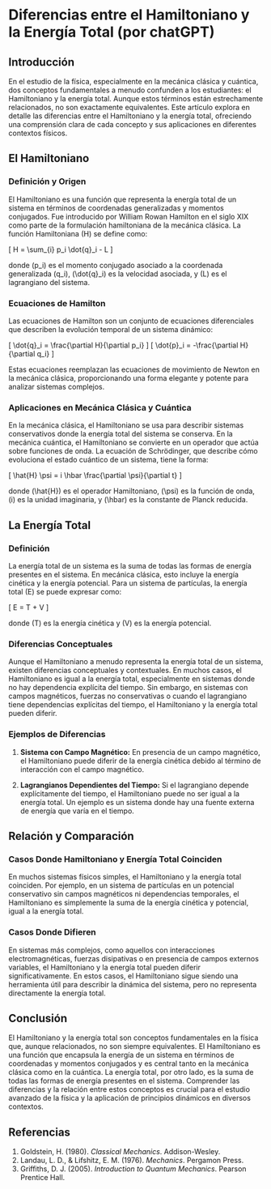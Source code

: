 # Diferencias entre el Hamiltoniano y la Energía Total (por chatGPT)

## Introducción

En el estudio de la física, especialmente en la mecánica clásica y cuántica, dos conceptos fundamentales a menudo confunden a los estudiantes: el Hamiltoniano y la energía total. Aunque estos términos están estrechamente relacionados, no son exactamente equivalentes. Este artículo explora en detalle las diferencias entre el Hamiltoniano y la energía total, ofreciendo una comprensión clara de cada concepto y sus aplicaciones en diferentes contextos físicos.

## El Hamiltoniano

### Definición y Origen

El Hamiltoniano es una función que representa la energía total de un sistema en términos de coordenadas generalizadas y momentos conjugados. Fue introducido por William Rowan Hamilton en el siglo XIX como parte de la formulación hamiltoniana de la mecánica clásica. La función Hamiltoniana \(H\) se define como:

\[ H = \sum_{i} p_i \dot{q}_i - L \]

donde \(p_i\) es el momento conjugado asociado a la coordenada generalizada \(q_i\), \(\dot{q}_i\) es la velocidad asociada, y \(L\) es el lagrangiano del sistema.

### Ecuaciones de Hamilton

Las ecuaciones de Hamilton son un conjunto de ecuaciones diferenciales que describen la evolución temporal de un sistema dinámico:

\[ \dot{q}_i = \frac{\partial H}{\partial p_i} \]
\[ \dot{p}_i = -\frac{\partial H}{\partial q_i} \]

Estas ecuaciones reemplazan las ecuaciones de movimiento de Newton en la mecánica clásica, proporcionando una forma elegante y potente para analizar sistemas complejos.

### Aplicaciones en Mecánica Clásica y Cuántica

En la mecánica clásica, el Hamiltoniano se usa para describir sistemas conservativos donde la energía total del sistema se conserva. En la mecánica cuántica, el Hamiltoniano se convierte en un operador que actúa sobre funciones de onda. La ecuación de Schrödinger, que describe cómo evoluciona el estado cuántico de un sistema, tiene la forma:

\[ \hat{H} \psi = i \hbar \frac{\partial \psi}{\partial t} \]

donde \(\hat{H}\) es el operador Hamiltoniano, \(\psi\) es la función de onda, \(i\) es la unidad imaginaria, y \(\hbar\) es la constante de Planck reducida.

## La Energía Total

### Definición

La energía total de un sistema es la suma de todas las formas de energía presentes en el sistema. En mecánica clásica, esto incluye la energía cinética y la energía potencial. Para un sistema de partículas, la energía total \(E\) se puede expresar como:

\[ E = T + V \]

donde \(T\) es la energía cinética y \(V\) es la energía potencial.

### Diferencias Conceptuales

Aunque el Hamiltoniano a menudo representa la energía total de un sistema, existen diferencias conceptuales y contextuales. En muchos casos, el Hamiltoniano es igual a la energía total, especialmente en sistemas donde no hay dependencia explícita del tiempo. Sin embargo, en sistemas con campos magnéticos, fuerzas no conservativas o cuando el lagrangiano tiene dependencias explícitas del tiempo, el Hamiltoniano y la energía total pueden diferir.

### Ejemplos de Diferencias

1. **Sistema con Campo Magnético:**
   En presencia de un campo magnético, el Hamiltoniano puede diferir de la energía cinética debido al término de interacción con el campo magnético.

2. **Lagrangianos Dependientes del Tiempo:**
   Si el lagrangiano depende explícitamente del tiempo, el Hamiltoniano puede no ser igual a la energía total. Un ejemplo es un sistema donde hay una fuente externa de energía que varía en el tiempo.

## Relación y Comparación

### Casos Donde Hamiltoniano y Energía Total Coinciden

En muchos sistemas físicos simples, el Hamiltoniano y la energía total coinciden. Por ejemplo, en un sistema de partículas en un potencial conservativo sin campos magnéticos ni dependencias temporales, el Hamiltoniano es simplemente la suma de la energía cinética y potencial, igual a la energía total.

### Casos Donde Difieren

En sistemas más complejos, como aquellos con interacciones electromagnéticas, fuerzas disipativas o en presencia de campos externos variables, el Hamiltoniano y la energía total pueden diferir significativamente. En estos casos, el Hamiltoniano sigue siendo una herramienta útil para describir la dinámica del sistema, pero no representa directamente la energía total.

## Conclusión

El Hamiltoniano y la energía total son conceptos fundamentales en la física que, aunque relacionados, no son siempre equivalentes. El Hamiltoniano es una función que encapsula la energía de un sistema en términos de coordenadas y momentos conjugados y es central tanto en la mecánica clásica como en la cuántica. La energía total, por otro lado, es la suma de todas las formas de energía presentes en el sistema. Comprender las diferencias y la relación entre estos conceptos es crucial para el estudio avanzado de la física y la aplicación de principios dinámicos en diversos contextos.

## Referencias

1. Goldstein, H. (1980). *Classical Mechanics*. Addison-Wesley.
2. Landau, L. D., & Lifshitz, E. M. (1976). *Mechanics*. Pergamon Press.
3. Griffiths, D. J. (2005). *Introduction to Quantum Mechanics*. Pearson Prentice Hall.
